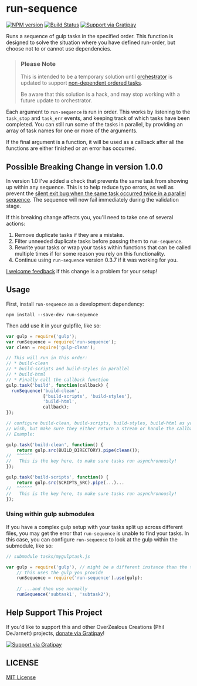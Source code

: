 # run-sequence

[![NPM version][npm-image]][npm-url] [![Build Status][travis-image]][travis-url] [![Support via Gratipay][gratipay-image]][gratipay-url]

Runs a sequence of gulp tasks in the specified order.  This function is designed to solve the situation where you have defined run-order, but choose not to or cannot use dependencies.

> ### Please Note
>
> This is intended to be a temporary solution until [orchestrator](https://github.com/robrich/orchestrator/) is updated to support [non-dependent ordered tasks](https://github.com/robrich/orchestrator/issues/21).
> 
> Be aware that this solution is a hack, and may stop working with a future update to orchestrator. 

Each argument to `run-sequence` is run in order.  This works by listening to the `task_stop` and `task_err` events, and keeping track of which tasks have been completed.  You can still run some of the tasks in parallel, by providing an array of task names for one or more of the arguments.

If the final argument is a function, it will be used as a callback after all the functions are either finished or an error has occurred.

## Possible Breaking Change in version 1.0.0

In version 1.0 I've added a check that prevents the same task from showing up within any sequence.  This is to help reduce typo errors, as well as prevent the [silent exit bug when the same task occurred twice in a parallel sequence](https://github.com/OverZealous/run-sequence/issues/13).  The sequence will now fail immediately during the validation stage.

If this breaking change affects you, you'll need to take one of several actions:

1. Remove duplicate tasks if they are a mistake.
2. Filter unneeded duplicate tasks before passing them to `run-sequence`.
3. Rewrite your tasks or wrap your tasks within functions that can be called multiple times if for some reason you rely on this functionality.
4. Continue using `run-sequence` version 0.3.7 if it was working for you.

[I welcome feedback](https://github.com/OverZealous/run-sequence/issues) if this change is a problem for your setup!

## Usage

First, install `run-sequence` as a development dependency:

```shell
npm install --save-dev run-sequence
```

Then add use it in your gulpfile, like so:

```js
var gulp = require('gulp');
var runSequence = require('run-sequence');
var clean = require('gulp-clean');

// This will run in this order:
// * build-clean
// * build-scripts and build-styles in parallel
// * build-html
// * Finally call the callback function
gulp.task('build', function(callback) {
  runSequence('build-clean',
              ['build-scripts', 'build-styles'],
              'build-html',
              callback);
});

// configure build-clean, build-scripts, build-styles, build-html as you
// wish, but make sure they either return a stream or handle the callback
// Example:

gulp.task('build-clean', function() {
    return gulp.src(BUILD_DIRECTORY).pipe(clean());
//  ^^^^^^
//   This is the key here, to make sure tasks run asynchronously!
});

gulp.task('build-scripts', function() {
    return gulp.src(SCRIPTS_SRC).pipe(...)...
//  ^^^^^^
//   This is the key here, to make sure tasks run asynchronously!
});
```

### Using within gulp submodules

If you have a complex gulp setup with your tasks split up across different files, you may get the error that `run-sequence` is unable to find your tasks.  In this case, you can configure `run-sequence` to look at the gulp within the submodule, like so:

```js
// submodule tasks/mygulptask.js

var gulp = require('gulp'), // might be a different instance than the toplevel one
	// this uses the gulp you provide
    runSequence = require('run-sequence').use(gulp);
    
    // ...and then use normally
    runSequence('subtask1', 'subtask2');
```

## Help Support This Project

If you'd like to support this and other OverZealous Creations (Phil DeJarnett) projects, [donate via Gratipay][gratipay-url]!

[![Support via Gratipay][gratipay-image]][gratipay-url]

## LICENSE

[MIT License](http://en.wikipedia.org/wiki/MIT_License)


[npm-url]: https://npmjs.org/package/run-sequence
[npm-image]: https://badge.fury.io/js/run-sequence.png

[travis-url]: http://travis-ci.org/OverZealous/run-sequence
[travis-image]: https://secure.travis-ci.org/OverZealous/run-sequence.png?branch=master

[gratipay-url]: https://www.gratipay.com/OverZealous/
[gratipay-image]: https://img.shields.io/gratipay/OverZealous.svg
